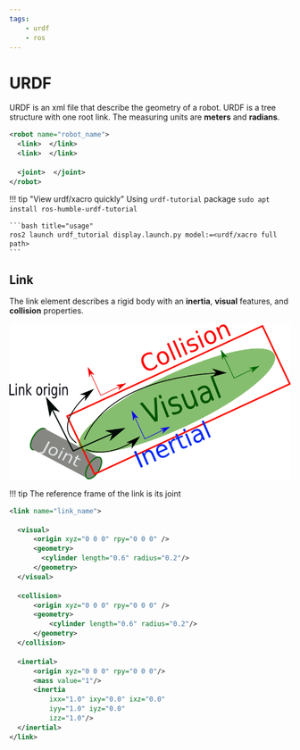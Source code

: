 ```yaml
---
tags:
    - urdf
    - ros
---
```


# URDF

URDF is an xml file that describe the geometry of a robot. URDF is a tree structure with one root link. The measuring units are **meters** and **radians**.

```xml title="robot"
<robot name="robot_name">
  <link>  </link>
  <link>  </link>

  <joint>  </joint>
</robot>
```

!!! tip "View urdf/xacro quickly"
    Using `urdf-tutorial` package
    ```
    sudo apt install ros-humble-urdf-tutorial
    ```

    ```bash title="usage"
    ros2 launch urdf_tutorial display.launch.py model:=<urdf/xacro full path>
    ```
     

## Link
The link element describes a rigid body with an **inertia**, **visual** features, and **collision** properties.

![alt text](images/link.png)

!!! tip
    The reference frame of the link is its joint
     

```xml title="link"
<link name="link_name">

  <visual>
      <origin xyz="0 0 0" rpy="0 0 0" />
      <geometry>
        <cylinder length="0.6" radius="0.2"/>
      </geometry>
  </visual>

  <collision>
      <origin xyz="0 0 0" rpy="0 0 0" />
      <geometry>
          <cylinder length="0.6" radius="0.2"/>
      </geometry>
  </collision>

  <inertial>
      <origin xyz="0 0 0" rpy="0 0 0"/>
      <mass value="1"/>
      <inertia
          ixx="1.0" ixy="0.0" ixz="0.0"
          iyy="1.0" iyz="0.0"
          izz="1.0"/>
  </inertial>
</link>
```


